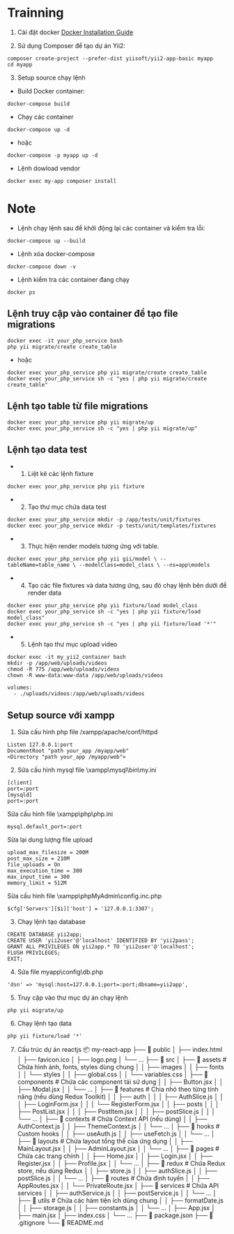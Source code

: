 # Trainning

1. Cài đặt docker
[Docker Installation Guide](https://docs.docker.com/desktop/setup/install/windows-install/)

2. Sử dụng Composer để tạo dự án Yii2:
  ```
  composer create-project --prefer-dist yiisoft/yii2-app-basic myapp
  cd myapp
  ```

3. Setup source chạy lệnh
 - Build Docker container: 
  ```
  docker-compose build
  ```
 - Chạy các container
  ```
  docker-compose up -d
  ```
 - hoặc 
  ```
  docker-compose -p myapp up -d
  ```
 - Lệnh dowload vendor
  ```
  docker exec my-app composer install
  ```

# Note
 - Lệnh chạy lệnh sau để khởi động lại các container và kiểm tra lỗi:
  ```
  docker-compose up --build
  ```
 - Lệnh xóa docker-compose
  ```
  docker-compose down -v
  ```
 - Lệnh kiểm tra các container đang chạy 
  ```
  docker ps  
  ```

## Lệnh truy cập vào container để tạo file migrations
  ```
  docker exec -it your_php_service bash
  php yii migrate/create create_table
  ```
  - hoặc
  ```
  docker exec your_php_service php yii migrate/create create_table
  docker exec your_php_service sh -c "yes | php yii migrate/create create_table"
  ```
## Lệnh tạo table từ file migrations
  ```
  docker exec your_php_service php yii migrate/up 
  docker exec your_php_service sh -c "yes | php yii migrate/up"
  ```

## Lệnh tạo data test
 - 1. Liệt kê các lệnh fixture
  ```
  docker exec your_php_service php yii fixture
  ```
 - 2. Tạo thư mục chứa data test
  ```
  docker exec your_php_service mkdir -p /app/tests/unit/fixtures  
  docker exec your_php_service mkdir -p tests/unit/templates/fixtures
  ```
 - 3. Thực hiện render models tương ứng với table.
  ```
  docker exec your_php_service php yii gii/model \ --tableName=table_name \ --modelClass=model_class \ --ns=app\models
  ```
 - 4. Tạo các file fixtures và data tương ứng, sau đó chạy lệnh bên dưới để render data
  ```
  docker exec your_php_service php yii fixture/load model_class
  docker exec your_php_service sh -c "yes | php yii fixture/load model_class"
  docker exec your_php_service sh -c "yes | php yii fixture/load '*'"
  ```
 - 5. Lệnh tạo thư mục upload video
  ```
  docker exec -it my_yii2_container bash
  mkdir -p /app/web/uploads/videos
  chmod -R 775 /app/web/uploads/videos
  chown -R www-data:www-data /app/web/uploads/videos
  
  volumes:
    - ./uploads/videos:/app/web/uploads/videos
  ```
  ## Setup source với xampp

1. Sửa cấu hình php file /xampp/apache/conf/httpd

  ```
  Listen 127.0.0.1:port
  DocumentRoot "path your_app /myapp/web"
  <Directory "path your_app /myapp/web">
  ```

2. Sửa cấu hình mysql file \xampp\mysql\bin\my.ini

  ```
  [client]
  port=:port
  [mysqld]
  port=:port
  ```

  Sửa cấu hình file \xampp\php\php.ini

  ```
  mysql.default_port=:port
  ```
  Sửa lại dung lượng file upload
  ```
  upload_max_filesize = 200M
  post_max_size = 210M
  file_uploads = On
  max_execution_time = 300
  max_input_time = 300
  memory_limit = 512M
  ```

  Sửa cấu hình file \xampp\phpMyAdmin\config.inc.php

  ```
  $cfg['Servers'][$i]['host'] = '127.0.0.1:3307';
  ```

3. Chạy lệnh tạo database

  ```
  CREATE DATABASE yii2app;
  CREATE USER 'yii2user'@'localhost' IDENTIFIED BY 'yii2pass';
  GRANT ALL PRIVILEGES ON yii2app.* TO 'yii2user'@'localhost';
  FLUSH PRIVILEGES;
  EXIT;
  ```

4. Sửa file myapp\config\db.php

  ```
  'dsn' => 'mysql:host=127.0.0.1;port=:port;dbname=yii2app',
  ```

5. Truy cập vào thư mục dự án chạy lệnh

  ```
  php yii migrate/up
  ```

6. Chạy lệnh tạo data

  ```
  php yii fixture/load '*'
  ```

7. Cấu trúc dự án reactjs
   📦 my-react-app
   ├── 📂 public
   │ ├── index.html
   │ ├── favicon.ico
   │ ├── logo.png
   │ └── ...
   ├── 📂 src
   │ ├── 📂 assets # Chứa hình ảnh, fonts, styles dùng chung
   │ │ ├── images
   │ │ ├── fonts
   │ │ └── styles
   │ │ ├── global.css
   │ │ └── variables.css
   │ ├── 📂 components # Chứa các component tái sử dụng
   │ │ ├── Button.jsx
   │ │ ├── Modal.jsx
   │ │ └── ...
   │ ├── 📂 features # Chia nhỏ theo từng tính năng (nếu dùng Redux Toolkit)
   │ │ ├── auth
   │ │ │ ├── AuthSlice.js
   │ │ │ ├── LoginForm.jsx
   │ │ │ └── RegisterForm.jsx
   │ │ ├── posts
   │ │ │ ├── PostList.jsx
   │ │ │ ├── PostItem.jsx
   │ │ │ ├── postSlice.js
   │ │ │ └── ...
   │ ├── 📂 contexts # Chứa Context API (nếu dùng)
   │ │ ├── AuthContext.js
   │ │ ├── ThemeContext.js
   │ │ └── ...
   │ ├── 📂 hooks # Custom hooks
   │ │ ├── useAuth.js
   │ │ ├── useFetch.js
   │ │ └── ...
   │ ├── 📂 layouts # Chứa layout tổng thể của ứng dụng
   │ │ ├── MainLayout.jsx
   │ │ ├── AdminLayout.jsx
   │ │ └── ...
   │ ├── 📂 pages # Chứa các trang chính
   │ │ ├── Home.jsx
   │ │ ├── Login.jsx
   │ │ ├── Register.jsx
   │ │ ├── Profile.jsx
   │ │ └── ...
   │ ├── 📂 redux # Chứa Redux store, nếu dùng Redux
   │ │ ├── store.js
   │ │ ├── authSlice.js
   │ │ ├── postSlice.js
   │ │ └── ...
   │ ├── 📂 routes # Chứa định tuyến
   │ │ ├── AppRoutes.jsx
   │ │ └── PrivateRoute.jsx
   │ ├── 📂 services # Chứa API services
   │ │ ├── authService.js
   │ │ ├── postService.js
   │ │ └── ...
   │ ├── 📂 utils # Chứa các hàm tiện ích dùng chung
   │ │ ├── formatDate.js
   │ │ ├── storage.js
   │ │ ├── constants.js
   │ │ └── ...
   │ ├── App.jsx
   │ ├── main.jsx
   │ ├── index.css
   │ └── ...
   ├── 📜 package.json
   ├── 📜 .gitignore
   └── 📜 README.md


